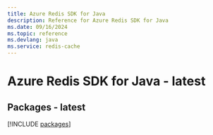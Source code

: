```yaml
---
title: Azure Redis SDK for Java
description: Reference for Azure Redis SDK for Java
ms.date: 09/16/2024
ms.topic: reference
ms.devlang: java
ms.service: redis-cache
---
```

# Azure Redis SDK for Java - latest
## Packages - latest
[!INCLUDE [packages](redis-index.md)]